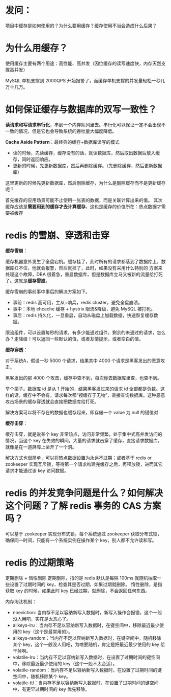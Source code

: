# 发问：

项目中缓存是如何使用的？为什么要用缓存？缓存使用不当会造成什么后果？

# 为什么用缓存？

使用缓存主要有两个用途：高性能、高并发（因位缓存的读写速度快，内存天然支撑高并发）

MySQL 单机支撑到 2000QPS 开始报警了，而缓存单机支撑的并发量轻松一秒几万十几万。

# 如何保证缓存与数据库的双写一致性？

**读请求和写请求串行化**，串到一个内存队列里去。串行化可以保证一定不会出现不一致的情况，但是它也会导致系统的吞吐量大幅度降低。

**Cache Aside Pattern**：最经典的缓存+数据库读写的模式
- 读的时候，先读缓存，缓存没有的话，就读数据库，然后取出数据后放入缓存，同时返回响应。
- 更新的时候，先更新数据库，然后再删除缓存。（先删除缓存，然后更新数据库）

这里更新的时候先更新数据库，然后删除缓存，为什么是删除缓存而不是更新缓存呢？

首先缓存的应用场景可能不止使用一张表的数据，而是关联计算出来的值。
其次缓存应该是**需要用到的缓存才去计算缓存**，这也是缓存的价值所在：热点数据才需要被缓存

# redis 的雪崩、穿透和击穿

**缓存雪崩**：

缓存机器意外发生了全盘宕机。缓存挂了，此时所有的请求都落到了数据库上，数据库扛不住，他就会报警，然后就挂了，此时，如果没有采用什么特别的
方案来处理这个故障，DBA 很着急，重启数据库，但是数据库立马又被新的流量给打死了。这就是**缓存雪崩**。

缓存雪崩的事前事中事后的解决方案如下。

- 事前：redis 高可用，主从+哨兵，redis cluster，避免全盘崩溃。
- 事中：本地 ehcache 缓存 + hystrix 限流&降级，避免 MySQL 被打死。
- 事后：redis 持久化，一旦重启，自动从磁盘上加载数据，快速恢复缓存数据。

限流组件，可以设置每秒的请求，有多少能通过组件，剩余的未通过的请求，怎么办？走降级！可以返回一些默认的值，或者友情提示，或者空白的值。

**缓存穿透**：

对于系统A，假设一秒 5000 个请求，结果其中 4000 个请求是黑客发出的恶意攻击。

黑客发出的那 4000 个攻击，缓存中查不到，每次你去数据库里查，也查不到。

举个栗子。数据库 id 是从 1 开始的，结果黑客发过来的请求 id 全部都是负数。这样的话，缓存中不会有，请求每次都“视缓存于无物”，直接查询数据库。这种恶意攻击场景的缓存穿透就会直接把数据库给打死。

解决方案可以将不存在的数据也缓存起来，即存储一个 value 为 null 的键值对

**缓存击穿**：

缓存击穿，就是说某个 key 非常热点，访问非常频繁，处于集中式高并发访问的情况，当这个 key 在失效的瞬间，大量的请求就击穿了缓存，直接请求数据库，就像是在一道屏障上凿开了一个洞。

解决方式也很简单，可以将热点数据设置为永远不过期；或者基于 redis or zookeeper 实现互斥锁，等待第一个请求构建完缓存之后，再释放锁，进而其它请求才能通过该 key 访问数据。


# redis 的并发竞争问题是什么？如何解决这个问题？了解 redis 事务的 CAS 方案吗？

可以基于 zookeeper 实现分布式锁。每个系统通过 zookeeper 获取分布式锁，确保同一时间，只能有一个系统实例在操作某个 key，别人都不允许读和写。

# redis 的过期策略

定期删除 + 惰性删除
定期删除，指的是 redis 默认是每隔 100ms 就随机抽取一些设置了过期时间的 key，检查其是否过期，如果过期就删除。
惰性删除，是指获取 key 的时候，如果此时 key 已经过期，就删除，不会返回任何东西。

内存淘汰机制：
- noeviction: 当内存不足以容纳新写入数据时，新写入操作会报错，这个一般没人用吧，实在是太恶心了。
- allkeys-lru：当内存不足以容纳新写入数据时，在键空间中，移除最近最少使用的 key（这个是最常用的）。
- allkeys-random：当内存不足以容纳新写入数据时，在键空间中，随机移除某个 key，这个一般没人用吧，为啥要随机，肯定是把最近最少使用的 key 给干掉啊。
- volatile-lru：当内存不足以容纳新写入数据时，在设置了过期时间的键空间中，移除最近最少使用的 key（这个一般不太合适）。
- volatile-random：当内存不足以容纳新写入数据时，在设置了过期时间的键空间中，随机移除某个 key。
- volatile-ttl：当内存不足以容纳新写入数据时，在设置了过期时间的键空间中，有更早过期时间的 key 优先移除。

